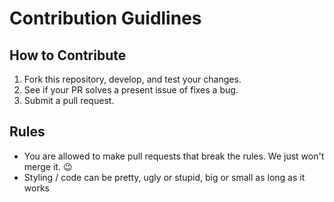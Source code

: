 # Contribution Guidlines

## How to Contribute
1. Fork this repository, develop, and test your changes.
2. See if your PR solves a present issue of fixes a bug.
3. Submit a pull request.

## Rules
- You are allowed to make pull requests that break the rules. We just won't merge it. 😉
- Styling / code can be pretty, ugly or stupid, big or small as long as it works